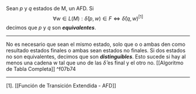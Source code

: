 Sean $p$ y $q$ estados de M, un AFD. Si $$∀w∈L(M): \hat{δ}(p,w) ∈F ⇔ \hat{δ}(q,w)^{[1]}$$decimos que $p$ y $q$ son ***equivalentes***.
***
No es necesario que sean el mismo estado, solo que o o ambas den como resultado estados finales o ambas sean estados no finales.
Si dos estados no son equivalentes, decimos que son ***distinguibles***. Esto sucede si hay al menos una cadena w tal que uno de las $\hat\delta$ es final y el otro no.
[[Algoritmo de Tabla Completa]]  ^f07b74
***
[1]. [[Función de Transición Extendida - AFD]] 

